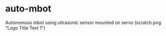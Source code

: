 # auto-mbot
Autonomous mbot using ultrasonic sensor mounted on servo
(scratch.png "Logo Title Text 1")
